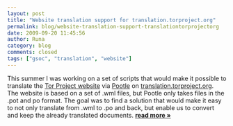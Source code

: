 ```yaml
---
layout: post
title: "Website translation support for translation.torproject.org"
permalink: blog/website-translation-support-translationtorprojectorg
date: 2009-09-20 11:45:56
author: Runa
category: blog
comments: closed
tags: ["gsoc", "translation", "website"]
---
```


This summer I was working on a set of scripts that would make it possible to translate the [Tor Project website](https://www.torproject.org/) via [Pootle](http://translate.sourceforge.net/wiki/pootle) on [translation.torproject.org](http://translation.torproject.org). The website is based on a set of .wml files, but Pootle only takes files in the .pot and po format. The goal was to find a solution that would make it easy to not only translate from .wml to .po and back, but enable us to convert and keep the already translated documents. [**read more »**](https://blog.torproject.org/blog/website-translation-support-translationtorprojectorg)
